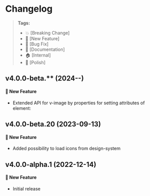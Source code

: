 Changelog
=========

> **Tags:**
> - :boom:       [Breaking Change]
> - :rocket:     [New Feature]
> - :bug:        [Bug Fix]
> - :memo:       [Documentation]
> - :house:      [Internal]
> - :nail_care:  [Polish]

## v4.0.0-beta.** (2024-**-**)

#### :rocket: New Feature

* Extended API for v-image by properties for setting attributes of <img> element:

## v4.0.0-beta.20 (2023-09-13)

#### :rocket: New Feature

* Added possibility to load icons from design-system

## v4.0.0-alpha.1 (2022-12-14)

#### :rocket: New Feature

* Initial release
